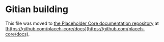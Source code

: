 Gitian building
================

This file was moved to [the Placeholder Core documentation repository](https://github.com/placeh-core/docs/blob/master/gitian-building.md) at [https://github.com/placeh-core/docs](https://github.com/placeh-core/docs).
